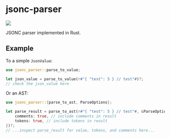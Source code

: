 # jsonc-parser

[![](https://img.shields.io/crates/v/jsonc-parser.svg)](https://crates.io/crates/jsonc-parser)

JSONC parser implemented in Rust.

## Example

To a simple `JsonValue`:

```rust
use jsonc_parser::parse_to_value;

let json_value = parse_to_value(r#"{ "test": 5 } // test"#)?;
// check the json_value here
```

Or an AST:

```rust
use jsonc_parser::{parse_to_ast, ParseOptions};

let parse_result = parse_to_ast(r#"{ "test": 5 } // test"#, &ParseOptions {
    comments: true, // include comments in result
    tokens: true, // include tokens in result
})?;
// ...inspect parse_result for value, tokens, and comments here...
```
